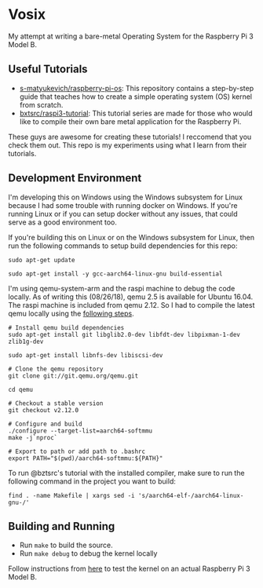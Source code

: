 # Vosix
My attempt at writing a bare-metal Operating System for the Raspberry Pi 3 Model B.

## Useful Tutorials
- [s-matyukevich/raspberry-pi-os](https://github.com/s-matyukevich/raspberry-pi-os): This repository contains a step-by-step guide that teaches how to create a simple operating system (OS) kernel from scratch. 
- [bxtsrc/raspi3-tutorial](https://github.com/bztsrc/raspi3-tutorial): This tutorial series are made for those who would like to compile their own bare metal application for the Raspberry Pi.

These guys are awesome for creating these tutorials! I reccomend that you check them out. This repo is my experiments using what I learn from their tutorials.

## Development Environment
I'm developing this on Windows using the Windows subsystem for Linux because I had some trouble with running docker on Windows. If you're running Linux or if you can setup docker without any issues, that could serve as a good environment too.

If you're building this on Linux or on the Windows subsystem for Linux, then run the following commands to setup build dependencies for this repo:

```
sudo apt-get update

sudo apt-get install -y gcc-aarch64-linux-gnu build-essential
````

I'm using qemu-system-arm and the raspi machine to debug the code locally. As of writing this (08/26/18), qemu 2.5 is available for Ubuntu 16.04. The raspi machine is included from qemu 2.12. So I had to compile the latest qemu locally using the [following steps](https://raspberrypi.stackexchange.com/questions/34733/how-to-do-qemu-emulation-for-bare-metal-raspberry-pi-images/85135#85135).

````
# Install qemu build dependencies
sudo apt-get install git libglib2.0-dev libfdt-dev libpixman-1-dev zlib1g-dev

sudo apt-get install libnfs-dev libiscsi-dev

# Clone the qemu repository
git clone git://git.qemu.org/qemu.git

cd qemu

# Checkout a stable version
git checkout v2.12.0

# Configure and build
./configure --target-list=aarch64-softmmu  
make -j`nproc`

# Export to path or add path to .bashrc
export PATH="$(pwd)/aarch64-softmmu:${PATH}"
````

To run @bztsrc's tutorial with the installed compiler, make sure to run the following command in the project you want to build:

`find . -name Makefile | xargs sed -i 's/aarch64-elf-/aarch64-linux-gnu-/'`

## Building and Running

- Run `make` to build the source.
- Run `make debug` to debug the kernel locally

Follow instructions from [here](https://github.com/s-matyukevich/raspberry-pi-os/blob/master/docs/lesson01/rpi-os.md#raspberry-pi-config) to test the kernel on an actual Raspberry Pi 3 Model B.

